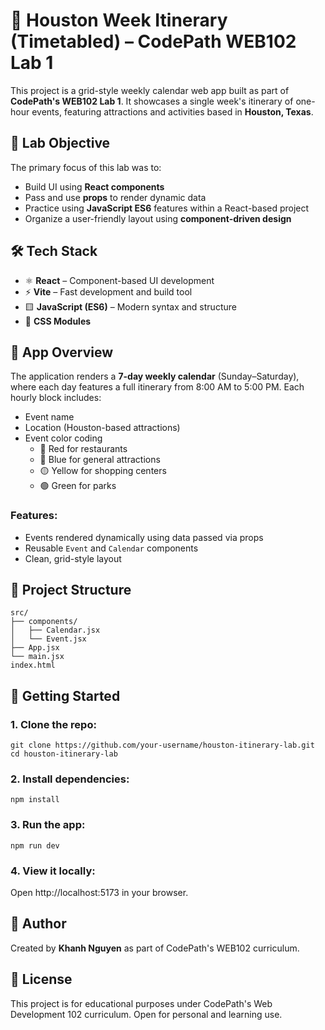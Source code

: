# 🌆 Houston Week Itinerary (Timetabled) – CodePath WEB102 Lab 1

This project is a grid-style weekly calendar web app built as part of **CodePath's WEB102 Lab 1**. It showcases a single week's itinerary of one-hour events, featuring attractions and activities based in **Houston, Texas**.

## 🧪 Lab Objective

The primary focus of this lab was to:
- Build UI using **React components**
- Pass and use **props** to render dynamic data
- Practice using **JavaScript ES6** features within a React-based project
- Organize a user-friendly layout using **component-driven design**

## 🛠️ Tech Stack

- ⚛️ **React** – Component-based UI development
- ⚡ **Vite** – Fast development and build tool
- 🟨 **JavaScript (ES6)** – Modern syntax and structure
- 💅 **CSS Modules**

## 📅 App Overview

The application renders a **7-day weekly calendar** (Sunday–Saturday), where each day features a full itinerary from 8:00 AM to 5:00 PM. Each hourly block includes:
- Event name
- Location (Houston-based attractions)
- Event color coding
  - 🔴 Red for restaurants
  - 🔵 Blue for general attractions
  - 🟡 Yellow for shopping centers
  - 🟢 Green for parks

### Features:
- Events rendered dynamically using data passed via props
- Reusable `Event` and `Calendar` components
- Clean, grid-style layout

## 📂 Project Structure
```
src/
├── components/
│   ├── Calendar.jsx
│   └── Event.jsx
├── App.jsx
└── main.jsx
index.html
```

## 🚀 Getting Started
### 1. Clone the repo:
```
git clone https://github.com/your-username/houston-itinerary-lab.git
cd houston-itinerary-lab
```

### 2. Install dependencies:
```
npm install
```

### 3. Run the app:
```
npm run dev
```

### 4. View it locally:
Open http://localhost:5173 in your browser.

## 📝 Author
Created by **Khanh Nguyen** as part of CodePath's WEB102 curriculum.

## 📘 License
This project is for educational purposes under CodePath's Web Development 102 curriculum. Open for personal and learning use.

